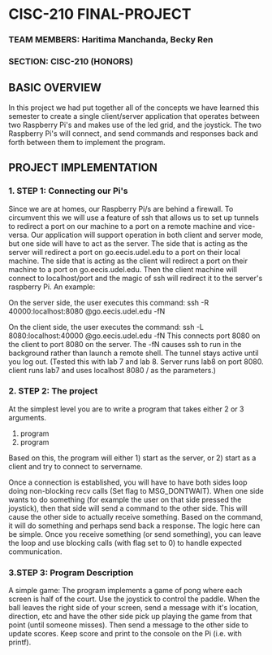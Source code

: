 # CISC-210 FINAL-PROJECT
### TEAM MEMBERS: Haritima Manchanda, Becky Ren
### SECTION: CISC-210 (HONORS)

## BASIC OVERVIEW
In this project we had put together all of the concepts we have learned this semester to create a single client/server application that operates between two Raspberry Pi's and makes use of the led grid, and the joystick. The two Raspberry Pi's will connect, and send commands and responses back and forth between them to implement the program.

## PROJECT IMPLEMENTATION

### 1. STEP 1: Connecting our Pi's

Since we are at homes, our Raspberry Pi/s are behind a firewall.  To circumvent this we will use a feature of ssh that allows us to set up tunnels to redirect a port on our machine to a port on a remote machine and vice-versa.  Our application will support operation in both client and server mode, but one side will have to act as the server.  The side that is acting as the server will redirect a port on go.eecis.udel.edu to a port on their local machine.  The side that is acting as the client will redirect a port on their machine to a port on go.eecis.udel.edu.  Then the client machine will connect to localhost/port and the magic of ssh will redirect it to the server's raspberry Pi.
    An example:

On the server side, the user executes this command:
ssh -R 40000:localhost:8080 <eecis user>@go.eecis.udel.edu -fN
  
On the client side, the user executes the command:
ssh -L 8080:localhost:40000 <other eecis user>@go.eecis.udel.edu -fN
This connects port 8080 on the client to port 8080 on the server.
The -fN causes ssh to run in the background rather than launch a remote shell.
The tunnel stays active until you log out.
(Tested this with lab 7 and lab 8.  Server runs lab8 on port 8080.  client runs lab7 and uses localhost 8080 / as the parameters.)
 
### 2. STEP 2: The project

At the simplest level you are to write a program that takes either 2 or 3 arguments.
1) program <port>
2) program <port> <IP or Server Name>

Based on this, the program will either 1) start as the server, or 2) start as a client and try to connect to servername.

Once a connection is established, you will have to have both sides loop doing non-blocking recv calls (Set flag to MSG_DONTWAIT).  When one side wants to do something (for example the user on that side pressed the joystick), then that side will send a command to the other side.  This will cause the other side to actually receive something.  Based on the command, it will do something and perhaps send back a response.  The logic here can be simple.
Once you receive something (or send something), you can leave the loop and use blocking calls (with flag set to 0) to handle expected communication.

### 3.STEP 3: Program Description

A simple game: The program implements a game of pong where each screen is half of the court.  Use the joystick to control the paddle.  When the ball leaves the right side of your screen, send a message with it's location, direction, etc and have the other side pick up playing the game from that point (until someone misses).  Then send a message to the other side to update scores.  Keep score and print to the console on the Pi (i.e. with printf).
